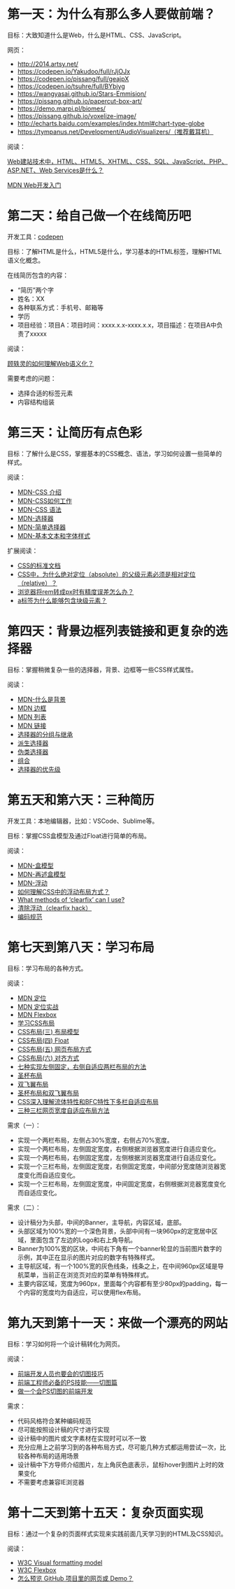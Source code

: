 # 第一天：为什么有那么多人要做前端？

目标：大致知道什么是Web，什么是HTML、CSS、JavaScript。

网页：

- http://2014.artsy.net/
- https://codepen.io/Yakudoo/full/rJjOJx
- https://codepen.io/pissang/full/geajpX
- https://codepen.io/tsuhre/full/BYbjyg
- https://wangyasai.github.io/Stars-Emmision/
- https://pissang.github.io/papercut-box-art/
- https://demo.marpi.pl/biomes/
- https://pissang.github.io/voxelize-image/
- http://echarts.baidu.com/examples/index.html#chart-type-globe
- https://tympanus.net/Development/AudioVisualizers/（推荐戴耳机）

阅读：

[Web建站技术中，HTML、HTML5、XHTML、CSS、SQL、JavaScript、PHP、ASP.NET、Web Services是什么？](https://www.zhihu.com/question/22689579)

[MDN Web开发入门](https://developer.mozilla.org/zh-CN/docs/Learn/Getting_started_with_the_web)

# 第二天：给自己做一个在线简历吧

开发工具：[codepen](https://codepen.io/)

目标：了解HTML是什么，HTML5是什么，学习基本的HTML标签，理解HTML语义化概念。

在线简历包含的内容：

- “简历”两个字
- 姓名：XX
- 各种联系方式：手机号、邮箱等
- 学历
- 项目经验：项目A：项目时间：xxxx.x.x-xxxx.x.x，项目描述：在项目A中负责了xxxxx

阅读：

[顾轶灵的如何理解Web语义化？](https://www.zhihu.com/question/20455165)

需要考虑的问题：

- 选择合适的标签元素
- 内容结构组装

# 第三天：让简历有点色彩

目标：了解什么是CSS，掌握基本的CSS概念、语法，学习如何设置一些简单的样式。

阅读：

- [MDN-CSS 介绍](https://developer.mozilla.org/zh-CN/docs/Learn/CSS/Introduction_to_CSS)
- [MDN-CSS如何工作](https://developer.mozilla.org/zh-CN/docs/Learn/CSS/Introduction_to_CSS/How_CSS_works)
- [MDN-CSS 语法](https://developer.mozilla.org/zh-CN/docs/Learn/CSS/Introduction_to_CSS/Syntax)
- [MDN-选择器](https://developer.mozilla.org/zh-CN/docs/Learn/CSS/Introduction_to_CSS/Selectors)
- [MDN-简单选择器](https://developer.mozilla.org/zh-CN/docs/Learn/CSS/Introduction_to_CSS/Simple_selectors)
- [MDN-基本文本和字体样式](https://developer.mozilla.org/zh-CN/docs/Learn/CSS/%E4%B8%BA%E6%96%87%E6%9C%AC%E6%B7%BB%E5%8A%A0%E6%A0%B7%E5%BC%8F/Fundamentals)

扩展阅读：

- [CSS的标准文档](https://www.w3.org/TR/2011/REC-CSS2-20110607/)
- [CSS中，为什么绝对定位（absolute）的父级元素必须是相对定位（relative）？](https://www.zhihu.com/question/19926700/answer/13376153)
- [浏览器将rem转成px时有精度误差怎么办？](https://www.zhihu.com/question/264372456/answer/280662029)
- [a标签为什么能够包含块级元素？](https://www.zhihu.com/question/34952563/answer/60672228)

# 第四天：背景边框列表链接和更复杂的选择器

目标：掌握稍微复杂一些的选择器，背景、边框等一些CSS样式属性。

阅读：

- [MDN-什么是背景](https://developer.mozilla.org/zh-CN/docs/Learn/CSS/Styling_boxes/背景)
- [MDN 边框](https://developer.mozilla.org/zh-CN/docs/Learn/CSS/Styling_boxes/Borders)
- [MDN 列表](https://developer.mozilla.org/zh-CN/docs/Learn/CSS/为文本添加样式/Styling_lists)
- [MDN 链接](https://developer.mozilla.org/zh-CN/docs/Learn/CSS/为文本添加样式/Styling_links)
- [选择器的分组与继承](http://www.w3school.com.cn/css/css_syntax_pro.asp)
- [派生选择器](http://www.w3school.com.cn/css/css_syntax_descendant_selector.asp)
- [伪类选择器](https://developer.mozilla.org/zh-CN/docs/Learn/CSS/Introduction_to_CSS/Pseudo-classes_and_pseudo-elements)
- [组合](https://developer.mozilla.org/zh-CN/docs/Learn/CSS/Introduction_to_CSS/Combinators_and_multiple_selectors)
- [选择器的优先级](https://developer.mozilla.org/zh-CN/docs/Learn/CSS/Introduction_to_CSS/Cascade_and_inheritance)

# 第五天和第六天：三种简历

开发工具：本地编辑器，比如：VSCode、Sublime等。

目标：掌握CSS盒模型及通过Float进行简单的布局。

阅读：

- [MDN-盒模型](https://developer.mozilla.org/zh-CN/docs/Learn/CSS/Introduction_to_CSS/Box_model)
- [MDN-再述盒模型](https://developer.mozilla.org/zh-CN/docs/Learn/CSS/Styling_boxes/Box_model_recap)
- [MDN-浮动](https://developer.mozilla.org/zh-CN/docs/Learn/CSS/CSS_layout/Floats)
- [如何理解CSS中的浮动布局方式？](https://www.zhihu.com/question/19915431)
- [What methods of ‘clearfix’ can I use?](https://stackoverflow.com/questions/211383/what-methods-of-clearfix-can-i-use)
- [清除浮动（clearfix hack）](http://zh.learnlayout.com/clearfix.html)
- [编码规范](https://github.com/ecomfe/spec)

# 第七天到第八天：学习布局

目标：学习布局的各种方式。

阅读：

- [MDN 定位](https://developer.mozilla.org/zh-CN/docs/Learn/CSS/CSS_layout/定位)
- [MDN 定位实战](https://developer.mozilla.org/zh-CN/docs/Learn/CSS/CSS_layout/Practical_positioning_examples)
- [MDN Flexbox](https://developer.mozilla.org/zh-CN/docs/Learn/CSS/CSS_layout/Flexbox)
- [学习CSS布局](http://zh.learnlayout.com)
- [CSS布局(三) 布局模型](http://www.cnblogs.com/chaixiaozhi/p/8481253.html)
- [CSS布局(四) Float](http://www.cnblogs.com/chaixiaozhi/p/8481778.html)
- [CSS布局(五) 网页布局方式](http://www.cnblogs.com/chaixiaozhi/p/8486647.html)
- [CSS布局(六) 对齐方式](http://www.cnblogs.com/chaixiaozhi/p/8490725.html)
- [七种实现左侧固定，右侧自适应两栏布局的方法](https://segmentfault.com/a/1190000010698609)
- [圣杯布局](https://alistapart.com/article/holygrail)
- [双飞翼布局](http://www.imooc.com/wenda/detail/254035)
- [圣杯布局和双飞翼布局](https://www.jianshu.com/p/f9bcddb0e8b4)
- [CSS深入理解流体特性和BFC特性下多栏自适应布局](https://www.zhangxinxu.com/wordpress/2015/02/css-deep-understand-flow-bfc-column-two-auto-layout/)
- [三种三栏网页宽度自适应布局方法](https://www.zhangxinxu.com/wordpress/2009/11/我熟知的三种三栏网页宽度自适应布局方法/)

需求（一）：

- 实现一个两栏布局，左侧占30%宽度，右侧占70%宽度。
- 实现一个两栏布局，左侧固定宽度，右侧根据浏览器宽度进行自适应变化。
- 实现一个两栏布局，右侧固定宽度，左侧根据浏览器宽度进行自适应变化。
- 实现一个三栏布局，左侧固定宽度，右侧固定宽度，中间部分宽度随浏览器宽度变化而自适应变化。
- 实现一个三栏布局，左侧固定宽度，中间固定宽度，右侧根据浏览器宽度变化而自适应变化。

需求（二）：

- 设计稿分为头部，中间的Banner，主导航，内容区域，底部。
- 头部区域为100%宽的一个深色背景，头部中间有一块960px的定宽居中区域，里面包含了左边的Logo和右上角导航。
- Banner为100%宽的区块，中间右下角有一个banner轮显的当前图片数字的示例，其中正在显示的图片对应的数字有特殊样式。
- 主导航区域，有一个100%宽的灰色线条，线条之上，在中间960px区域是导航菜单，当前正在浏览页对应的菜单有特殊样式。
- 主要内容区域，宽度为960px，里面每个内容都有至少80px的padding，每一个内容的宽度均为自适应，可以使用flex布局。

# 第九天到第十一天：来做一个漂亮的网站

目标：学习如何将一个设计稿转化为网页。

阅读：

- [前端开发人员也要会的切图技巧](https://blog.csdn.net/xiaoermingn/article/details/53239914)
- [前端工程师必备的PS技能——切图篇](https://www.imooc.com/learn/506)
- [做一个会PS切图的前端开发](https://www.cnblogs.com/w-wanglei/p/5598336.html)

需求：

- 代码风格符合某种编码规范
- 尽可能按照设计稿的尺寸进行实现
- 设计稿中的图片或文字素材在实现时可以不一致
- 充分应用上之前学习到的各种布局方式，尽可能几种方式都运用尝试一次，比较各种布局的适用场景
- 设计稿中下方导师介绍图片，左上角灰色底表示，鼠标hover到图片上时的效果变化
- 不需要考虑兼容IE浏览器

# 第十二天到第十五天：复杂页面实现

目标：通过一个复杂的页面样式实现来实践前面几天学习到的HTML及CSS知识。

阅读：

- [W3C Visual formatting model](https://www.w3.org/TR/2011/REC-CSS2-20110607/visuren.html#q9.0)
- [W3C Flexbox](https://www.w3.org/TR/2017/CR-css-flexbox-1-20171019/)
- [怎么预览 GitHub 项目里的网页或 Demo？](https://www.zhihu.com/question/24156818)
